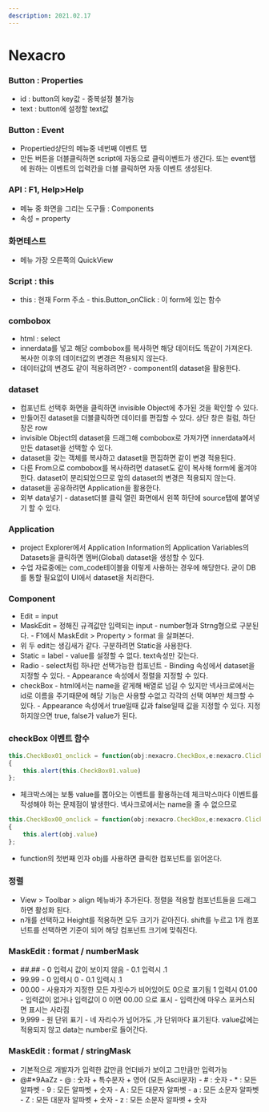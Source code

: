 ```yaml
---
description: 2021.02.17
---
```


# Nexacro

### Button : Properties

* id : button의 key값 - 중복설정 불가능
* text : button에 설정할 text값

### Button : Event

* Propertied상단의 메뉴중 네번째 이벤트 탭
* 만든 버튼을 더블클릭하면 script에 자동으로 클릭이벤트가 생긴다. 또는 event탭에 원하는 이벤트의 입력칸을 더블 클릭하면 자동 이벤트 생성된다.

### API : F1, Help&gt;Help

* 메뉴 중 화면을 그리는 도구들 : Components
* 속성 = property

### 화면테스트

* 메뉴 가장 오른쪽의 QuickView

### Script : this

* this : 현재 Form 주소 - this.Button\_onClick : 이 form에 있는 함수

### combobox

* html : select 
* innerdata를 넣고 해당 combobox를 복사하면 해당 데이터도 똑같이 가져온다. 복사한 이후의 데이터값의 변경은 적용되지 않는다.
* 데이터값의 변경도 같이 적용하려면? - component의 dataset을 활용한다.

### dataset

* 컴포넌트 선택후 화면을 클릭하면 invisible Object에 추가된 것을 확인할 수 있다.
* 만들어진 dataset을 더블클릭하면 데이터를 편집할 수 있다. 상단 창은 컬럼, 하단 창은 row
* invisible Object의 dataset을 드래그해 combobox로 가져가면 innerdata에서 만든 dataset을 선택할 수 있다.
* dataset을 갖는 객체를 복사하고 dataset을 편집하면 같이 변경 적용된다.
* 다른 From으로 combobox를 복사하려면 dataset도 같이 복사해 form에 옮겨야한다. dataset이 분리되었으므로 앞의 dataset의 변경은 적용되지 않는다.
* dataset을 공유하려면 Application을 활용한다.
* 외부 data넣기 - dataset더블 클릭 열린 화면에서 왼쪽 하단에 source탭에 붙여넣기 할 수 있다.

### Application

* project Explorer에서 Application Information의 Application Variables의 Datasets을 클릭하면 멤버\(Global\) dataset을 생성할 수 있다.
* 수업 자료중에는 com\_code테이블을 이렇게 사용하는 경우에 해당한다. 굳이 DB를 통할 필요없이 UI에서 dataset을 처리한다.

### Component

* Edit = input
* MaskEdit = 정해진 규격값만 입력되는 input - number형과 Strng형으로 구분된다. - F1에서 MaskEdit &gt; Property &gt; format 을 살펴본다.
* 위 두 edit는 생김새가 같다. 구분하려면 Static을 사용한다.
* Static = label - value를 설정할 수 없다. text속성만 갖는다.
* Radio - select처럼 하나만 선택가능한 컴포넌트 - Binding 속성에서 dataset을 지정할 수 있다. - Appearance 속성에서 정렬을 지정할 수 있다.
* checkBox - html에서는 name을 같게해 배열로 넘길 수 있지만 넥사크로에서는 id로 이름을 주기때문에 해당 기능은 사용할 수없고 각각의 선택 여부만 체크할 수 있다. - Appearance 속성에서 true일때 값과 false일때 값을 지정할 수 있다.   지정하지않으면 true, false가 value가 된다.

### checkBox 이벤트 함수

```javascript
this.CheckBox01_onclick = function(obj:nexacro.CheckBox,e:nexacro.ClickEventInfo)
{
	this.alert(this.CheckBox01.value)
};
```

* 체크박스에는 보통 value를 뽑아오는 이벤트를 활용하는데 체크박스마다 이벤트를 작성해야 하는 문제점이 발생한다. 넥사크로에서는 name을 줄 수 없으므로

```javascript
this.CheckBox00_onclick = function(obj:nexacro.CheckBox,e:nexacro.ClickEventInfo)
{
	this.alert(obj.value)
};
```

* function의 첫번째 인자 obj를 사용하면 클릭한 컴포넌트를 읽어온다.

### 정렬

* View &gt; Toolbar &gt; align 메뉴바가 추가된다. 정렬을 적용할 컴포넌트들을 드래그하면 활성화 된다.
* n개를 선택하고 Height를 적용하면 모두 크기가 같아진다. shift를 누르고 1개 컴포넌트를 선택하면 기준이 되어 해당 컴포넌트 크기에 맞춰진다.

### MaskEdit : format / numberMask

* \#\#.\#\# - 0 입력시 값이 보이지 않음 - 0.1 입력시 .1
* 99.99 - 0 입력시 0 - 0.1 입력시 .1
* 00.00 - 사용자가 지정한 모든 자릿수가 비어있어도 0으로 표기됨   1 입력시 01.00 - 입력값이 없거나 입력값이 0 이면 00.00 으로 표시 - 입력칸에 마우스 포커스되면 표시는 사라짐
* 9,999 - 원 단위 표기 - 네 자리수가 넘어가도 ,가 단위마다 표기된다.   value값에는 적용되지 않고 data는 number로 들어간다.

### MaskEdit : format / stringMask

* 기본적으로 개발자가 입력한 값만큼 언더바가 보이고 그만큼만 입력가능
* @\#\*9AaZz - @ : 숫자 + 특수문자 + 영어 \(모든 Ascii문자\) - \# : 숫자 - \* : 모든 알파벳 - 9 : 모든 알파벳 + 숫자 - A : 모든 대문자 알파벳 - a : 모든 소문자 알파벳 - Z : 모든 대문자 알파벳 + 숫자 - z : 모든 소문자 알파벳 + 숫자


